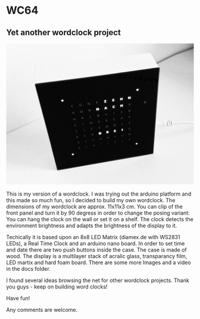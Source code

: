 # WC64
## Yet another wordclock project

![Image of wordclock](https://github.com/chess-levin/WC64/blob/master/docs/img/wc64_front.jpg)

This is my version of a wordclock. I was trying out the arduino platform and this made so much fun, so I decided to build my own wordclock. The dimensions of my wordclock are approx. 11x11x3 cm. You can clip of the front panel and turn it by 90 degress 
in order to change the posing variant: You can hang the clock on the wall or set it on a shelf. The clock detects
the environment brightness and adapts the brightness of the display to it.

Techically it is based upon an 8x8 LED Matrix (diamex.de with WS2831 LEDs), a Real Time Clock and an arduino nano board. In order to set time and date there are two push buttons inside the case. The case is made of wood. The display is a multilayer stack of acralic glass, transparancy film, LED martix and hard foam board. There are some more Images and a video in the docs folder.

I found several ideas browsing the net for other wordclock projects. Thank you guys - keep on building word clocks!

Have fun!

Any comments are welcome.
